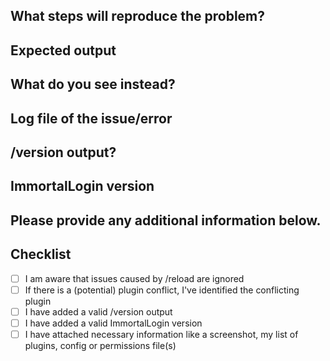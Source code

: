 ## What steps will reproduce the problem?

## Expected output

## What do you see instead?

## Log file of the issue/error

## /version output?

<!-- Please note that _without_ the specific version output your issue might be _IGNORED_ -->

## ImmortalLogin version

<!-- _LATEST_ is not a valid version -->

## Please provide any additional information below.

## Checklist

- [ ] I am aware that issues caused by /reload are ignored
- [ ] If there is a (potential) plugin conflict, I've identified the conflicting plugin
- [ ] I have added a valid /version output
- [ ] I have added a valid ImmortalLogin version
- [ ] I have attached necessary information like a screenshot, my list of plugins, config or permissions file(s)
